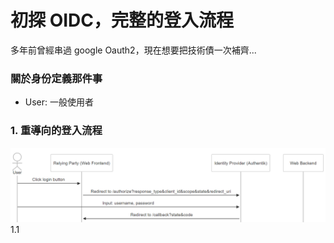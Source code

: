 # 初探 OIDC，完整的登入流程

多年前曾經串過 google Oauth2，現在想要把技術債一次補齊...

### 關於身份定義那件事

- User: 一般使用者

### 1. 重導向的登入流程

<img src="../../images/my-first-oidc-research/login.PNG" width="600" >
1.1
